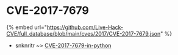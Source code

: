 # CVE-2017-7679
{% embed url="https://github.com/Live-Hack-CVE/full_database/blob/main/cves/2017/CVE-2017-7679.json" %}

* snknritr ~> [CVE-2017-7679-in-python](https://www.alice-snow.ru/2017/database/cve-2017-7679/cve-2017-7679-in-python-snknritr)